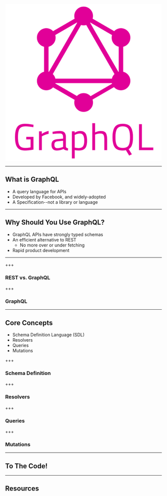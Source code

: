 ![GraphQL](/images/graphql-logo.jpg)

---
## What is GraphQL
 - A query language for APIs
 - Developed by Facebook, and widely-adopted
 - A Specification--not a library or language
___

## Why Should You Use GraphQL?
 - GraphQL APIs have strongly typed schemas
 - An efficient alternative to REST
    - No more over or under fetching
 - Rapid product development
---
+++
### REST vs. GraphQL
+++
### GraphQL
---
## Core Concepts
 - Schema Definition Language (SDL)
 - Resolvers
 - Queries
 - Mutations

+++
### Schema Definition

+++
### Resolvers
+++
### Queries
+++
### Mutations
---
## To The Code!
---
## Resources

